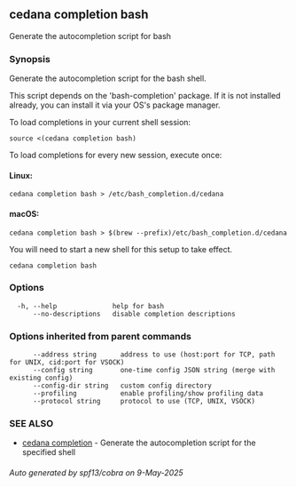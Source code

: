 ## cedana completion bash

Generate the autocompletion script for bash

### Synopsis

Generate the autocompletion script for the bash shell.

This script depends on the 'bash-completion' package.
If it is not installed already, you can install it via your OS's package manager.

To load completions in your current shell session:

	source <(cedana completion bash)

To load completions for every new session, execute once:

#### Linux:

	cedana completion bash > /etc/bash_completion.d/cedana

#### macOS:

	cedana completion bash > $(brew --prefix)/etc/bash_completion.d/cedana

You will need to start a new shell for this setup to take effect.


```
cedana completion bash
```

### Options

```
  -h, --help              help for bash
      --no-descriptions   disable completion descriptions
```

### Options inherited from parent commands

```
      --address string      address to use (host:port for TCP, path for UNIX, cid:port for VSOCK)
      --config string       one-time config JSON string (merge with existing config)
      --config-dir string   custom config directory
      --profiling           enable profiling/show profiling data
      --protocol string     protocol to use (TCP, UNIX, VSOCK)
```

### SEE ALSO

* [cedana completion](cedana_completion.md)	 - Generate the autocompletion script for the specified shell

###### Auto generated by spf13/cobra on 9-May-2025
